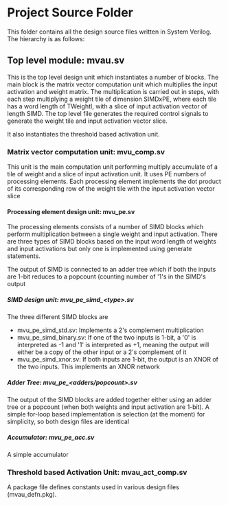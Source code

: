 # Project Source Folder
This folder contains all the design source files written in System Verilog. The hierarchy is as follows:

## Top level module: mvau.sv
This is the top level design unit which instantiates a number of blocks. The main block is the matrix vector computation unit which multiplies
the input activation and weight matrix. The multiplication is carried out in steps, with each step multiplying a weight tile of dimension SIMDxPE, where each tile has a word length of TWeightI, with a slice of input activation vector of length SIMD. The top level file generates the required control signals to generate the weight tile and input activation vector slice.

It also instantiates the threshold based activation unit.
### Matrix vector computation unit: mvu_comp.sv  
  This unit is the main computation unit performing multiply accumulate of a tile of weight and a slice of input activation unit. It uses PE numbers of processing elements. Each processing element implements the dot product of its corresponding row of the weight tile with the input activation vector slice
#### Processing element design unit: mvu_pe.sv
The processing elements consists of a number of SIMD blocks which perform multiplication between a single weight and input activation. There are three types of SIMD blocks based on the input word length of weights and input activations but only one is implemented using generate statements. 

The output of SIMD is connected to an adder tree which if both the inputs are 1-bit reduces to a popcount (counting number of '1's in the SIMD's output
##### SIMD design unit: mvu_pe_simd_\<type\>.sv
The three different SIMD blocks are
- mvu_pe_simd_std.sv: Implements a 2's complement multiplication
- mvu_pe_simd_binary.sv: If one of the two inputs is 1-bit, a '0' is interpreted as -1 and '1' is interpreted as +1, meaning the output will either be a copy of the other input or a 2's complement of it
- mvu_pe_simd_xnor.sv: If both inputs are 1-bit, the output is an XNOR of the two inputs. This implements an XNOR network

##### Adder Tree: mvu_pe_\<adders/popcount\>.sv
The output of the SIMD blocks are added together either using an adder tree or a popcount (when both weights and input activation are 1-bit). A simple for-loop based implementation is selection (at the moment) for simplicity, so both design files are identical

##### Accumulator: mvu_pe_acc.sv
A simple accumulator
		 
### Threshold based Activation Unit: mvau_act_comp.sv

A package file defines constants used in various design files (mvau_defn.pkg).
